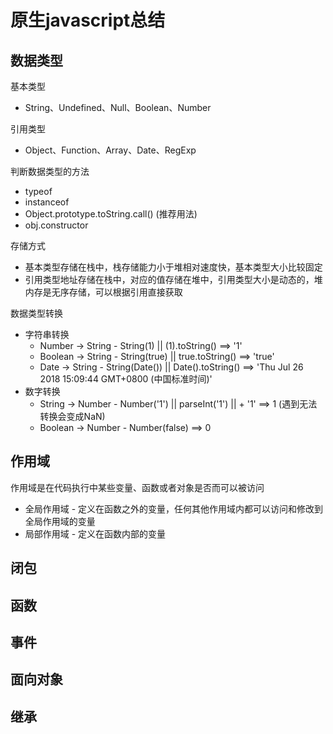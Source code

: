 # 原生javascript总结

## 数据类型
基本类型
- String、Undefined、Null、Boolean、Number

引用类型
- Object、Function、Array、Date、RegExp

判断数据类型的方法
- typeof 
- instanceof 
- Object.prototype.toString.call() (推荐用法)
- obj.constructor

存储方式
- 基本类型存储在栈中，栈存储能力小于堆相对速度快，基本类型大小比较固定
- 引用类型地址存储在栈中，对应的值存储在堆中，引用类型大小是动态的，堆内存是无序存储，可以根据引用直接获取

数据类型转换
- 字符串转换
    - Number -> String - String(1) || (1).toString()  ==> '1'
    - Boolean -> String  - String(true) || true.toString()   ==> 'true'
    - Date -> String  - String(Date())  || Date().toString() ==> 'Thu Jul 26 2018 15:09:44 GMT+0800 (中国标准时间)'
- 数字转换
    - String -> Number - Number('1')  || parseInt('1') ||  + '1'   ==> 1 (遇到无法转换会变成NaN)
    - Boolean -> Number - Number(false)   ==> 0
## 作用域
作用域是在代码执行中某些变量、函数或者对象是否而可以被访问
- 全局作用域 - 定义在函数之外的变量，任何其他作用域内都可以访问和修改到全局作用域的变量
- 局部作用域 - 定义在函数内部的变量

## 闭包

## 函数

## 事件

## 面向对象

## 继承
